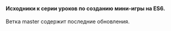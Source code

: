 
#### Исходники к серии уроков по созданию мини-игры на ES6.

Ветка master содержит последние обновления.
